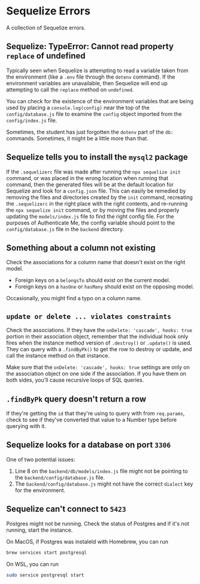 # Sequelize Errors

A collection of Sequelize errors.

## Sequelize: TypeError: Cannot read property `replace` of undefined

Typically seen when Sequelize is attempting to read a variable taken from the
environment (like a `.env` file through the `dotenv` command). If the
environment variables are unavailable, then Sequelize will end up attempting to
call the `replace` method on `undefined`.

You can check for the existence of the environment variables that are being used
by placing a `console.log(config)` near the top of the `config/database.js`
file to examine the `config` object imported from the `config/index.js` file.

Sometimes, the student has just forgotten the `dotenv` part of the `db:`
commands. Sometimes, it might be a little more than that.

## Sequelize tells you to install the `mysql2` package

If the `.sequelizerc` file was made after running the `npx sequelize init`
command, or was placed in the wrong location when running that command, then the
generated files will be at the default location for Sequelize and look for
a `config.json` file. This can easily be remedied by removing the files and
directories created by the `init` command, recreating the `.sequelizerc` in the
right place with the right contents, and re-running the `npx sequelize init`
command, or by moving the files and properly updating the `models/index.js` file
to find the right config file. For the purposes of Authenticate Me, the config
variable should point to the `config/database.js` file in the `backend`
directory.

## Something about a column not existing

Check the associations for a column name that doesn't exist on the right model.

* Foreign keys on a `belongsTo` should exist on the current model.
* Foreign keys on a `hasOne` or `hasMany` should exist on the opposing model.

Occasionally, you might find a typo on a column name.

## `update or delete ... violates constraints`

Check the associations. If they have the `onDelete: 'cascade', hooks: true`
portion in their association object, remember that the individual hook only
fires when the instance method version of `.destroy()` or `.update()` is used.
They can query with a `.findByPk()` to get the row to destroy or update, and
call the instance method on that instance.

Make sure that the `onDelete: 'cascade', hooks: true` settings are only on the
association object on one side if the association. If you have them on both
sides, you'll cause recursive loops of SQL queries.

## `.findByPk` query doesn't return a row

If they're getting the `id` that they're using to query with from `req.params`,
check to see if they've converted that value to a Number type before querying
with it.

## Sequelize looks for a database on port `3306`

One of two potential issues:

1. Line 8 on the `backend/db/models/index.js` file might not be pointing to the
   `backend/config/database.js` file.
2. The `backend/config/database.js` might not have the correct `dialect` key for
   the environment.

## Sequelize can't connect to `5423`

Postgres might not be running. Check the status of Postgres and if it's not
running, start the instance.

On MacOS, if Postgres was instaleld with Homebrew, you can run

```bash
brew services start postgresql
```

On WSL, you can run

```bash
sudo service postgresql start
```
